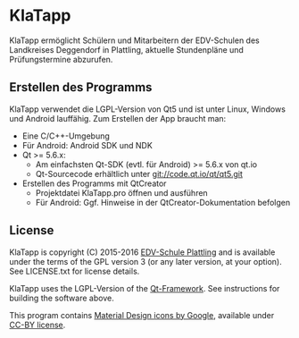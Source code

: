 # KlaTapp
KlaTapp ermöglicht Schülern und Mitarbeitern der EDV-Schulen des Landkreises Deggendorf in Plattling, aktuelle Stundenpläne und Prüfungstermine abzurufen.

## Erstellen des Programms
KlaTapp verwendet die LGPL-Version von Qt5 und ist unter Linux, Windows und Android lauffähig.
Zum Erstellen der App braucht man:
 * Eine C/C++-Umgebung
 * Für Android: Android SDK und NDK
 * Qt >= 5.6.x:
   * Am einfachsten Qt-SDK (evtl. für Android) >= 5.6.x von qt.io
   * Qt-Sourcecode erhältlich unter [git://code.qt.io/qt/qt5.git](code.qt.io/qt/qt5.git)
 * Erstellen des Programms mit QtCreator
   * Projektdatei KlaTapp.pro öffnen und ausführen
   * Für Android: Ggf. Hinweise in der QtCreator-Dokumentation befolgen
 
## License
KlaTapp is copyright (C) 2015-2016 [EDV-Schule Plattling](http://www.edvschule-plattling.de)
and is available under the terms of the GPL version 3 (or any later version,
at your option).  See LICENSE.txt for license details.

KlaTapp uses the LGPL-Version of the [Qt-Framework](//code.qt.io/qt/qt5.git).
See instructions for building the software above.

This program contains [Material Design icons by Google](https://github.com/google/material-design-icons/), available under
[CC-BY license](https://creativecommons.org/licenses/by/4.0/).

